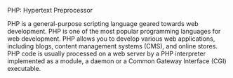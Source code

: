PHP: Hypertext Preprocessor

PHP is a general-purpose scripting language geared towards web development.
PHP is one of the most popular programming languages for web development.
PHP allows you to develop various web applications, including blogs, content management systems (CMS), and online stores.
PHP code is usually processed on a web server by a PHP interpreter implemented as a module, a daemon or a Common Gateway Interface (CGI) executable. 
